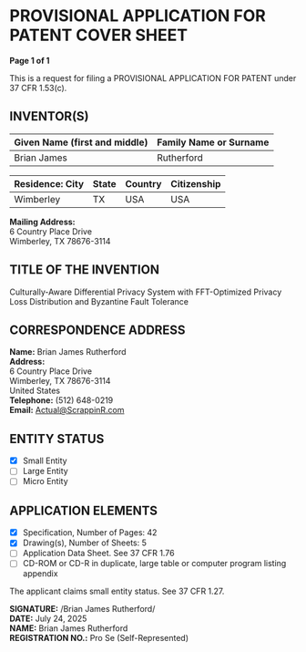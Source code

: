 # PROVISIONAL APPLICATION FOR PATENT COVER SHEET

**Page 1 of 1**

This is a request for filing a PROVISIONAL APPLICATION FOR PATENT under 37 CFR 1.53(c).

## INVENTOR(S)

| Given Name (first and middle) | Family Name or Surname |
|-------------------------------|------------------------|
| Brian James                   | Rutherford             |

| Residence: City | State | Country | Citizenship |
|-----------------|-------|---------|-------------|
| Wimberley       | TX    | USA     | USA         |

**Mailing Address:**  
6 Country Place Drive  
Wimberley, TX 78676-3114  

## TITLE OF THE INVENTION

Culturally-Aware Differential Privacy System with FFT-Optimized Privacy Loss Distribution and Byzantine Fault Tolerance

## CORRESPONDENCE ADDRESS

**Name:** Brian James Rutherford  
**Address:**  
6 Country Place Drive  
Wimberley, TX 78676-3114  
United States  
**Telephone:** (512) 648-0219  
**Email:** Actual@ScrappinR.com  

## ENTITY STATUS

- [X] Small Entity
- [ ] Large Entity  
- [ ] Micro Entity

## APPLICATION ELEMENTS

- [X] Specification, Number of Pages: 42
- [X] Drawing(s), Number of Sheets: 5
- [ ] Application Data Sheet. See 37 CFR 1.76
- [ ] CD-ROM or CD-R in duplicate, large table or computer program listing appendix

The applicant claims small entity status. See 37 CFR 1.27.

**SIGNATURE:** /Brian James Rutherford/  
**DATE:** July 24, 2025  
**NAME:** Brian James Rutherford  
**REGISTRATION NO.:** Pro Se (Self-Represented)